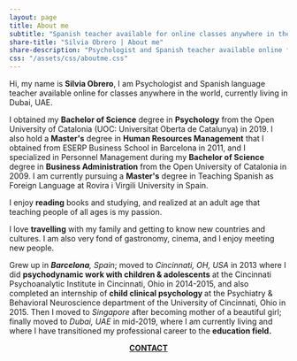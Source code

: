 ```yaml
---
layout: page
title: About me
subtitle: "Spanish teacher available for online classes anywhere in the world"
share-title: "Silvia Obrero | About me"
share-description: "Psychologist and Spanish teacher available online for classes anywhere in the world"
css: "/assets/css/aboutme.css"
---
```


<div id="aboutme-section">

<p class="about-text">
<span class="fa fa-briefcase about-icon"></span>
Hi, my name is <strong>Silvia Obrero</strong>, I am Psychologist and Spanish language teacher available online for classes anywhere in the world, currently living in Dubai, UAE.
</p>

<p class="about-text">
<span class="fa fa-graduation-cap about-icon"></span>
I obtained my <strong>Bachelor of Science</strong> degree in <strong>Psychology</strong> from the Open University of Catalonia (UOC: Universitat Oberta de Catalunya) in 2019. I also hold a <strong>Master's</strong> degree in <strong>Human Resources Management</strong> that I obtained from ESERP Business School in Barcelona in 2011, and I specialized in Personnel Management during my <strong>Bachelor of Science</strong> degree in <strong>Business Administration</strong> from the Open University of Catalonia in 2009. I am currently pursuing a <strong>Master's</strong> degree in Teaching Spanish as Foreign Language at Rovira i Virgili University in Spain.
</p>

<p class="about-text">
<span class="fa fa-book about-icon"></span>
I enjoy <strong>reading</strong> books and studying, and realized at an adult age that teaching people of all ages is my passion. 
</p>

<p class="about-text">
<span class="fa fa-heart about-icon"></span>
I love <strong>travelling</strong> with my family and getting to know new countries and cultures. I am also very fond of gastronomy, cinema, and I enjoy meeting new people.
</p>

<p class="about-text">
<span class="fa fa-globe-americas about-icon"></span>
Grew up in <i><strong>Barcelona</strong>, Spain</i>; moved to <i>Cincinnati, OH, USA</i> in 2013 where I did <strong>psychodynamic work with children & adolescents</strong> at the Cincinnati Psychoanalytic Institute in Cincinnati, Ohio in 2014-2015, and also completed an internship of <strong>child clinical psychology </strong> at the Psychiatry & Behavioral Neuroscience department of the University of Cincinnati, Ohio in 2015. Then I moved to <i>Singapore</i> after becoming mother of a beautiful girl; finally moved to <i>Dubai, UAE</i> in mid-2019, where I am currently living and where I have transitioned my professional career to the <strong>education field<strong>.
</p>


<div style="text-align: center;">
<a href="/contact" class="contact-me-btn actionbtn">
      <span class="far fa-envelope" aria-hidden="true"></span>
      CONTACT
</a>
</div>
